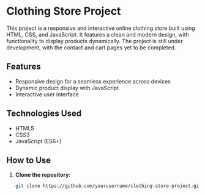 # Clothing Store Project

This project is a responsive and interactive online clothing store built using HTML, CSS, and JavaScript. It features a clean and modern design, with functionality to display products dynamically. The project is still under development, with the contact and cart pages yet to be completed.

## Features

- Responsive design for a seamless experience across devices
- Dynamic product display with JavaScript
- Interactive user interface

## Technologies Used

- HTML5
- CSS3
- JavaScript (ES6+)

## How to Use

1. **Clone the repository**:
   ```bash
   git clone https://github.com/yourusername/clothing-store-project.git
